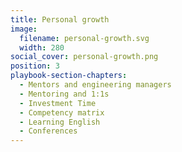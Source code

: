 ```yaml
---
title: Personal growth
image:
  filename: personal-growth.svg
  width: 280
social_cover: personal-growth.png
position: 3
playbook-section-chapters:
  - Mentors and engineering managers
  - Mentoring and 1:1s
  - Investment Time
  - Competency matrix
  - Learning English
  - Conferences
---
```

